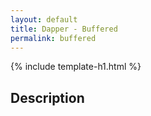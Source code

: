```yaml
---
layout: default
title: Dapper - Buffered
permalink: buffered
---
```


{% include template-h1.html %}

## Description
